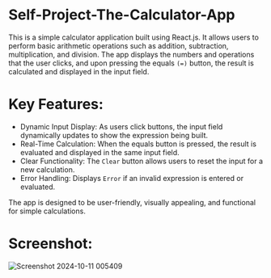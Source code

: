 # Self-Project-The-Calculator-App

This is a simple calculator application built using React.js. It allows users to perform basic arithmetic operations such as addition, subtraction, multiplication, and division. The app displays the numbers and operations that the user clicks, and upon pressing the equals `(=)` button, the result is calculated and displayed in the input field.

# Key Features:

- Dynamic Input Display: As users click buttons, the input field dynamically updates to show the expression being built.
- Real-Time Calculation: When the equals button is pressed, the result is evaluated and displayed in the same input field.
- Clear Functionality: The `Clear` button allows users to reset the input for a new calculation.
- Error Handling: Displays `Error` if an invalid expression is entered or evaluated.

The app is designed to be user-friendly, visually appealing, and functional for simple calculations.

# Screenshot:

![Screenshot 2024-10-11 005409](https://github.com/user-attachments/assets/a072e1ad-36a9-443c-aff4-1c3472a911ce)
